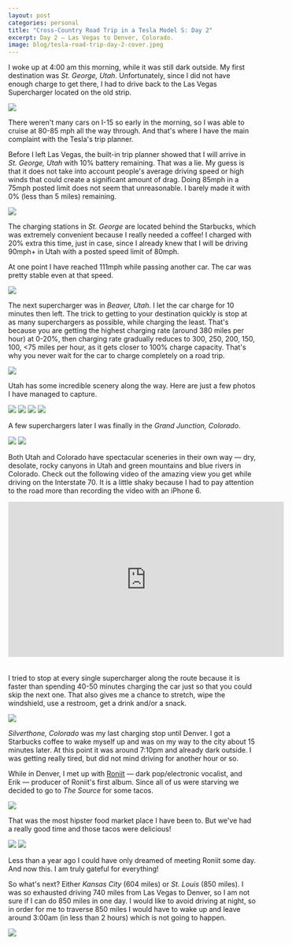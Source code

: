 ```yaml
---
layout: post
categories: personal
title: "Cross-Country Road Trip in a Tesla Model S: Day 2"
excerpt: Day 2 — Las Vegas to Denver, Colorado.
image: blog/tesla-road-trip-day-2-cover.jpeg
---
```


I woke up at 4:00 am this morning, while it was still dark outside. My first destination was *St. George, Utah*. Unfortunately, since I did not have enough charge to get there, I had to drive back to the Las Vegas Supercharger located on the old strip.

![](/images/blog/tesla-road-trip-day-2-1.jpg)

There weren't many cars on I-15 so early in the morning, so I was able to cruise at 80-85 mph all the way through. And that's where I have the main complaint with the Tesla's trip planner.

Before I left Las Vegas, the built-in trip planner showed that I will arrive in *St. George, Utah* with 10% battery remaining. That was a lie. My guess is that it does not take into account people's average driving speed or high winds that could create a significant amount of drag. Doing 85mph in a 75mph posted limit does not seem that unreasonable. I barely made it with 0% (less than 5 miles) remaining.

![](/images/blog/tesla-road-trip-day-2-2.jpg)


The charging stations in *St. George* are located behind the Starbucks, which was extremely convenient because I really needed a coffee! I charged with 20% extra this time, just in case, since I already knew that I will be driving 90mph+ in Utah with a posted speed limit of 80mph.

At one point I have reached 111mph while passing another car. The car was pretty stable even at that speed.

![](/images/blog/tesla-road-trip-day-2-3.jpg)

The next supercharger was in *Beaver, Utah*. I let the car charge for 10 minutes then left. The trick to getting to your destination quickly is stop at as many superchargers as possible, while charging the least. That's because you are getting the highest charging rate (around 380 miles per hour) at 0-20%, then charging rate gradually reduces to 300, 250, 200, 150, 100, <75 miles per hour, as it gets closer to 100% charge capacity. That's why you never wait for the car to charge completely on a road trip.

![](/images/blog/tesla-road-trip-day-2-4.jpg)


Utah has some incredible scenery along the way. Here are just a few photos I have managed to capture.

![](/images/blog/tesla-road-trip-day-2-5.jpg)
![](/images/blog/tesla-road-trip-day-2-6.jpg)
![](/images/blog/tesla-road-trip-day-2-7.jpg)
![](/images/blog/tesla-road-trip-day-2-8.jpg)

A few superchargers later I was finally in the *Grand Junction, Colorado*.

![](/images/blog/tesla-road-trip-day-2-10.jpg)
![](/images/blog/tesla-road-trip-day-2-11.jpg)

Both Utah and Colorado have spectacular sceneries in their own way — dry, desolate, rocky canyons in Utah and green mountains and blue rivers in Colorado. Check out the following video of the amazing view you get while driving on the Interstate 70. It is a little shaky because I had to pay attention to the road more than recording the video with an iPhone 6.

<iframe style="margin-bottom:20px" width="560" height="315" src="https://www.youtube.com/embed/oesgIDplQn0" frameborder="0" allowfullscreen></iframe>

I tried to stop at every single supercharger along the route because it is faster than spending 40-50 minutes charging the car just so that you could skip the next one. That also gives me a chance to stretch, wipe the windshield, use a restroom, get a drink and/or a snack.

![](/images/blog/tesla-road-trip-day-2-9.jpg)

*Silverthone, Colorado* was my last charging stop until Denver. I got a Starbucks coffee to wake myself up and was on my way to the city about 15 minutes later. At this point it was around 7:10pm and already dark outside. I was getting really tired, but did not mind driving for another hour or so.

While in Denver, I met up with [Roniit](https://www.youtube.com/watch?v=UF4YY8xsEZQ) — dark pop/electronic vocalist, and Erik — producer of Roniit's first album. Since all of us were starving we decided to go to *The Source* for some tacos.

 ![](/images/blog/tesla-road-trip-day-2-12.jpg)

That was the most hipster food market place I have been to. But we've had a really good time and those tacos were delicious!

![](/images/blog/tesla-road-trip-day-2-13.jpg)
![](/images/blog/tesla-road-trip-day-2-16.jpg)

Less than a year ago I could have only dreamed of meeting Roniit some day. And now this. I am truly gateful for everything!

So what's next? Either *Kansas City* (604 miles) or *St. Louis* (850 miles). I was so exhausted driving 740 miles from Las Vegas to Denver, so I am not sure if I can do 850 miles in one day. I would like to avoid driving at night, so in order for me to traverse 850 miles I would have to wake up and leave around 3:00am (in less than 2 hours) which is not going to happen.

![](/images/blog/tesla-road-trip-day-2-15.png)
